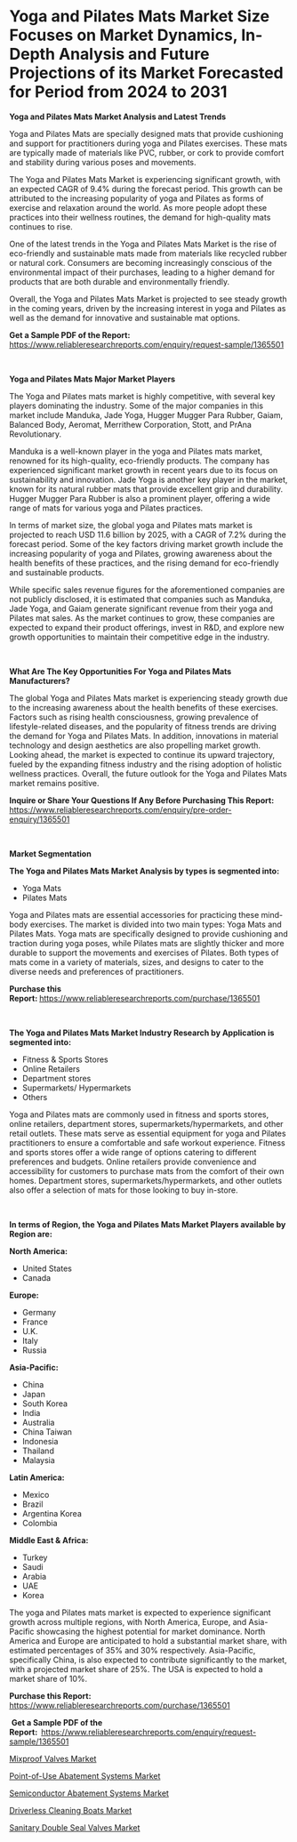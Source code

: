 <p><h1>Yoga and Pilates Mats Market Size Focuses on Market Dynamics, In-Depth Analysis and Future Projections of its Market Forecasted for Period from 2024 to 2031</h1></p><p><strong>Yoga and Pilates Mats Market Analysis and Latest Trends</strong></p>
<p><p>Yoga and Pilates Mats are specially designed mats that provide cushioning and support for practitioners during yoga and Pilates exercises. These mats are typically made of materials like PVC, rubber, or cork to provide comfort and stability during various poses and movements.</p><p>The Yoga and Pilates Mats Market is experiencing significant growth, with an expected CAGR of 9.4% during the forecast period. This growth can be attributed to the increasing popularity of yoga and Pilates as forms of exercise and relaxation around the world. As more people adopt these practices into their wellness routines, the demand for high-quality mats continues to rise.</p><p>One of the latest trends in the Yoga and Pilates Mats Market is the rise of eco-friendly and sustainable mats made from materials like recycled rubber or natural cork. Consumers are becoming increasingly conscious of the environmental impact of their purchases, leading to a higher demand for products that are both durable and environmentally friendly.</p><p>Overall, the Yoga and Pilates Mats Market is projected to see steady growth in the coming years, driven by the increasing interest in yoga and Pilates as well as the demand for innovative and sustainable mat options.</p></p>
<p><strong>Get a Sample PDF of the Report:&nbsp;</strong> <a href="https://www.reliableresearchreports.com/enquiry/request-sample/1365501">https://www.reliableresearchreports.com/enquiry/request-sample/1365501</a></p>
<p>&nbsp;</p>
<p><strong>Yoga and Pilates Mats Major Market Players</strong></p>
<p><p>The Yoga and Pilates mats market is highly competitive, with several key players dominating the industry. Some of the major companies in this market include Manduka, Jade Yoga, Hugger Mugger Para Rubber, Gaiam, Balanced Body, Aeromat, Merrithew Corporation, Stott, and PrAna Revolutionary.</p><p>Manduka is a well-known player in the yoga and Pilates mats market, renowned for its high-quality, eco-friendly products. The company has experienced significant market growth in recent years due to its focus on sustainability and innovation. Jade Yoga is another key player in the market, known for its natural rubber mats that provide excellent grip and durability. Hugger Mugger Para Rubber is also a prominent player, offering a wide range of mats for various yoga and Pilates practices.</p><p>In terms of market size, the global yoga and Pilates mats market is projected to reach USD 11.6 billion by 2025, with a CAGR of 7.2% during the forecast period. Some of the key factors driving market growth include the increasing popularity of yoga and Pilates, growing awareness about the health benefits of these practices, and the rising demand for eco-friendly and sustainable products.</p><p>While specific sales revenue figures for the aforementioned companies are not publicly disclosed, it is estimated that companies such as Manduka, Jade Yoga, and Gaiam generate significant revenue from their yoga and Pilates mat sales. As the market continues to grow, these companies are expected to expand their product offerings, invest in R&D, and explore new growth opportunities to maintain their competitive edge in the industry.</p></p>
<p>&nbsp;</p>
<p><strong>What Are The Key Opportunities For Yoga and Pilates Mats Manufacturers?</strong></p>
<p><p>The global Yoga and Pilates Mats market is experiencing steady growth due to the increasing awareness about the health benefits of these exercises. Factors such as rising health consciousness, growing prevalence of lifestyle-related diseases, and the popularity of fitness trends are driving the demand for Yoga and Pilates Mats. In addition, innovations in material technology and design aesthetics are also propelling market growth. Looking ahead, the market is expected to continue its upward trajectory, fueled by the expanding fitness industry and the rising adoption of holistic wellness practices. Overall, the future outlook for the Yoga and Pilates Mats market remains positive.</p></p>
<p><strong>Inquire or Share Your Questions If Any Before Purchasing This Report:</strong> <a href="https://www.reliableresearchreports.com/enquiry/pre-order-enquiry/1365501">https://www.reliableresearchreports.com/enquiry/pre-order-enquiry/1365501</a></p>
<p>&nbsp;</p>
<p><strong>Market Segmentation</strong></p>
<p><strong>The Yoga and Pilates Mats Market Analysis by types is segmented into:</strong></p>
<p><ul><li>Yoga Mats</li><li>Pilates Mats</li></ul></p>
<p><p>Yoga and Pilates mats are essential accessories for practicing these mind-body exercises. The market is divided into two main types: Yoga Mats and Pilates Mats. Yoga mats are specifically designed to provide cushioning and traction during yoga poses, while Pilates mats are slightly thicker and more durable to support the movements and exercises of Pilates. Both types of mats come in a variety of materials, sizes, and designs to cater to the diverse needs and preferences of practitioners.</p></p>
<p><strong>Purchase this Report:&nbsp;</strong><a href="https://www.reliableresearchreports.com/purchase/1365501">https://www.reliableresearchreports.com/purchase/1365501</a></p>
<p>&nbsp;</p>
<p><strong>The Yoga and Pilates Mats Market Industry Research by Application is segmented into:</strong></p>
<p><ul><li>Fitness & Sports Stores</li><li>Online Retailers</li><li>Department stores</li><li>Supermarkets/ Hypermarkets</li><li>Others</li></ul></p>
<p><p>Yoga and Pilates mats are commonly used in fitness and sports stores, online retailers, department stores, supermarkets/hypermarkets, and other retail outlets. These mats serve as essential equipment for yoga and Pilates practitioners to ensure a comfortable and safe workout experience. Fitness and sports stores offer a wide range of options catering to different preferences and budgets. Online retailers provide convenience and accessibility for customers to purchase mats from the comfort of their own homes. Department stores, supermarkets/hypermarkets, and other outlets also offer a selection of mats for those looking to buy in-store.</p></p>
<p>&nbsp;</p>
<p><strong>In terms of Region, the Yoga and Pilates Mats Market Players available by Region are:</strong></p>
<p>
    <p> <strong> North America: </strong>
        <ul>
            <li>United States</li>
            <li>Canada</li>
        </ul>
        </p> 
    <p> <strong> Europe: </strong>
        <ul>
            <li>Germany</li>
            <li>France</li>
            <li>U.K.</li>
            <li>Italy</li>
            <li>Russia</li>
        </ul>
        </p> 
    <p> <strong> Asia-Pacific: </strong>
        <ul>
            <li>China</li>
            <li>Japan</li>
            <li>South Korea</li>
            <li>India</li>
            <li>Australia</li>
            <li>China Taiwan</li>
            <li>Indonesia</li>
            <li>Thailand</li>
            <li>Malaysia</li>
        </ul>
        </p> 
    <p> <strong> Latin America: </strong>
        <ul>
            <li>Mexico</li>
            <li>Brazil</li>
            <li>Argentina Korea</li>
            <li>Colombia</li>
        </ul>
        </p> 
    <p> <strong> Middle East & Africa: </strong>
        <ul>
            <li>Turkey</li>
            <li>Saudi</li>
            <li>Arabia</li>
            <li>UAE</li>
            <li>Korea</li>
        </ul>
    </p>
    </p>
<p><p>The yoga and Pilates mats market is expected to experience significant growth across multiple regions, with North America, Europe, and Asia-Pacific showcasing the highest potential for market dominance. North America and Europe are anticipated to hold a substantial market share, with estimated percentages of 35% and 30% respectively. Asia-Pacific, specifically China, is also expected to contribute significantly to the market, with a projected market share of 25%. The USA is expected to hold a market share of 10%.</p></p>
<p><strong>Purchase this Report: </strong><a href="https://www.reliableresearchreports.com/purchase/1365501">https://www.reliableresearchreports.com/purchase/1365501</a></p>
<p>&nbsp;<strong>Get a Sample PDF of the Report:&nbsp;&nbsp;</strong><a href="https://www.reliableresearchreports.com/enquiry/request-sample/1365501">https://www.reliableresearchreports.com/enquiry/request-sample/1365501</a></p>
<p><strong></strong></p>
<p><p><a href="https://github.com/marloy8/Market-Research-Report-List-3/blob/main/mixproof-valves-market.md">Mixproof Valves Market</a></p><p><a href="https://medium.com/p/230f154e9ae8/edit">Point-of-Use Abatement Systems Market</a></p><p><a href="https://medium.com/p/20155d36562a/edit">Semiconductor Abatement Systems Market</a></p><p><a href="https://medium.com/p/89969157f7d0/edit">Driverless Cleaning Boats Market</a></p><p><a href="https://github.com/sougarounis/Market-Research-Report-List-1/blob/main/sanitary-double-seal-valves-market.md">Sanitary Double Seal Valves Market</a></p></p>